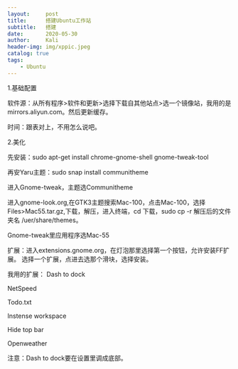 ```yaml
---
layout:     post
title:      搭建Ubuntu工作站
subtitle:   搭建
date:       2020-05-30
author:     Kali
header-img: img/xppic.jpeg
catalog: true
tags:
    - Ubuntu
---
```

1.基础配置

软件源：从所有程序>软件和更新>选择下载自其他站点>选一个镜像站，我用的是mirrors.aliyun.com。然后更新缓存。

时间：跟表对上，不用怎么说吧。

2.美化

先安装：sudo apt-get install chrome-gnome-shell gnome-tweak-tool

再安Yaru主题：sudo snap install communitheme

进入Gnome-tweak，主题选Communitheme

进入gnome-look.org,在GTK3主题搜索Mac-100，点击Mac-100，选择Files>Mac55.tar.gz,下载，解压，进入终端，cd 下载，sudo cp -r 解压后的文件夹名 /uer/share/themes。

Gnome-tweak里应用程序选Mac-55

扩展：进入extensions.gnome.org，在灯泡那里选择第一个按钮，允许安装FF扩展。
选择一个扩展，点进去选那个滑块，选择安装。

我用的扩展：
Dash to dock

NetSpeed

Todo.txt

Instense workspace

Hide top bar

Openweather

注意：Dash to dock要在设置里调成底部。


